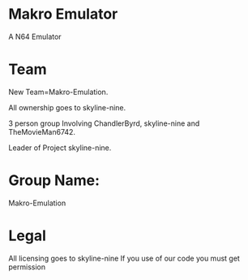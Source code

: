 # Makro Emulator
A N64 Emulator

# Team
New Team=Makro-Emulation.

All ownership goes to skyline-nine.

3 person group Involving ChandlerByrd, skyline-nine and TheMovieMan6742.

Leader of Project skyline-nine.

# Group Name:
Makro-Emulation

# Legal
All licensing goes to skyline-nine If you use of our code you must get permission

